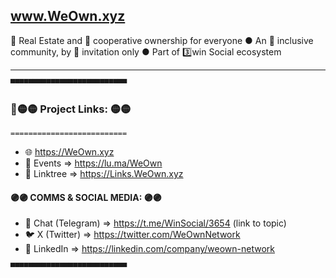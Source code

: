 ## www.WeOwn.xyz

🏡 Real Estate and 🤝 cooperative ownership for everyone ● An 🤗 inclusive community, by 👥 invitation only ● Part of 3️⃣win Social ecosystem

---

```▀▀▀▀▀▀▀▀▀▀▀▀▀▀▀▀▀▀▀▀▀▀▀▀▀▀```

### 🔗🟡🟡 Project Links: 🟡🟡

```==========================```

- 🌐 https://WeOwn.xyz
- 📆 Events ⇒ https://lu.ma/WeOwn
- 🔗 Linktree ⇒ https://Links.WeOwn.xyz

#### 🟣🟣 COMMS & SOCIAL MEDIA: 🟣🟣

- 💬 Chat (Telegram) ⇒ https://t.me/WinSocial/3654 (link to topic)
- 🐦 X (Twitter) ⇒ https://twitter.com/WeOwnNetwork
- 💼 LinkedIn ⇒ https://linkedin.com/company/weown-network

```▀▀▀▀▀▀▀▀▀▀▀▀▀▀▀▀▀▀▀▀▀▀▀▀▀▀```
